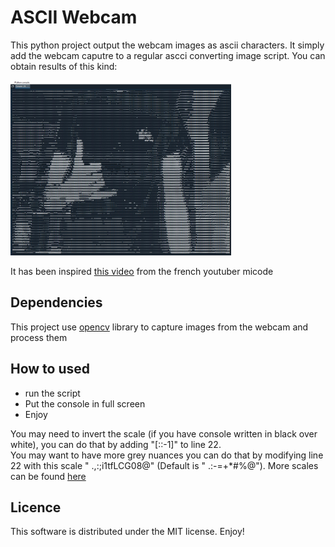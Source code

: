 # ASCII Webcam

This python project output the webcam images as ascii characters. It simply add the webcam caputre to a regular ascci converting image script. You can obtain results of this kind:

 <img src="./Capture.JPG" width="70%" >

 It has been inspired [this video](https://www.youtube.com/watch?v=DBnStqiLB-Q) from the french youtuber micode

## Dependencies

 This project use [opencv](https://pypi.org/project/opencv-python/) library to capture images from the webcam and process them

## How to used

* run the script
* Put the console in full screen
* Enjoy

You may need to invert the scale (if you have console written in black over white), you can do that by adding "[::-1]" to line 22.<br>
You may want to have more grey nuances you can do that by modifying line 22 with this scale " .,:;i1tfLCG08@" (Default is  " .:-=+*#%@"). More scales can be found [here](http://paulbourke.net/dataformats/asciiart/)

## Licence

This software is distributed under the MIT license. Enjoy!

